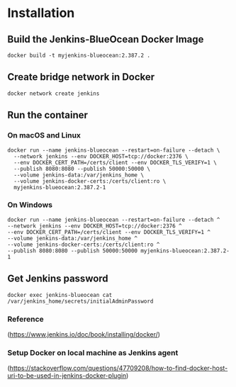 # Installation

## Build the Jenkins-BlueOcean Docker Image

```
docker build -t myjenkins-blueocean:2.387.2 .
```

## Create bridge network in Docker

```
docker network create jenkins
```

## Run the container
### On macOS and Linux

```
docker run --name jenkins-blueocean --restart=on-failure --detach \
  --network jenkins --env DOCKER_HOST=tcp://docker:2376 \
  --env DOCKER_CERT_PATH=/certs/client --env DOCKER_TLS_VERIFY=1 \
  --publish 8080:8080 --publish 50000:50000 \
  --volume jenkins-data:/var/jenkins_home \
  --volume jenkins-docker-certs:/certs/client:ro \
  myjenkins-blueocean:2.387.2-1
  ```
  
  ### On Windows
  
  ```
  docker run --name jenkins-blueocean --restart=on-failure --detach ^
  --network jenkins --env DOCKER_HOST=tcp://docker:2376 ^
  --env DOCKER_CERT_PATH=/certs/client --env DOCKER_TLS_VERIFY=1 ^
  --volume jenkins-data:/var/jenkins_home ^
  --volume jenkins-docker-certs:/certs/client:ro ^
  --publish 8080:8080 --publish 50000:50000 myjenkins-blueocean:2.387.2-1
  ```
  
  ## Get Jenkins password
  
  ```
  docker exec jenkins-blueocean cat /var/jenkins_home/secrets/initialAdminPassword
  ```
  
  ### Reference
(https://www.jenkins.io/doc/book/installing/docker/)

### Setup Docker on local machine as Jenkins agent
(https://stackoverflow.com/questions/47709208/how-to-find-docker-host-uri-to-be-used-in-jenkins-docker-plugin)

